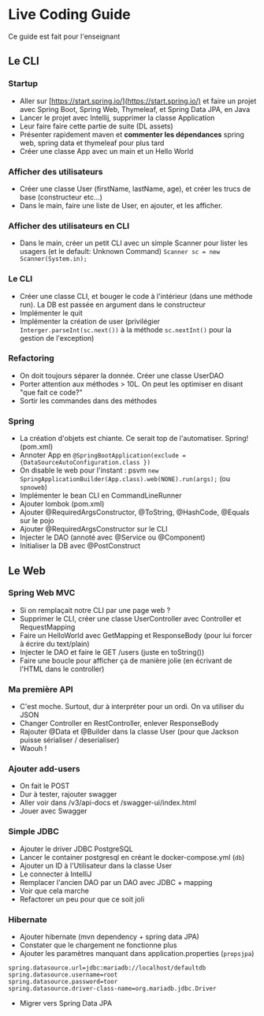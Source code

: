 # Live Coding Guide
Ce guide est fait pour l'enseignant

## Le CLI

### Startup

 * Aller sur [https://start.spring.io/](https://start.spring.io/) et faire un projet avec Spring Boot, Spring Web, Thymeleaf, et Spring Data JPA, en Java
 * Lancer le projet avec Intellij, supprimer la classe Application
 * Leur faire faire cette partie de suite (DL assets)
 * Présenter rapidement maven et **commenter les dépendances** spring web, spring data et thymeleaf pour plus tard
 * Créer une classe App avec un main et un Hello World
 
### Afficher des utilisateurs
 * Créer une classe User (firstName, lastName, age), et créer les trucs de base (constructeur etc...)
 * Dans le main, faire une liste de User, en ajouter, et les afficher.

### Afficher des utilisateurs en CLI
 * Dans le main, créer un petit CLI avec un simple Scanner pour lister les usagers (et le default: Unknown Command) `Scanner sc = new Scanner(System.in);`

### Le CLI
 * Créer une classe CLI, et bouger le code à l'intérieur (dans une méthode run). La DB est passée en argument dans le constructeur
 * Implémenter le quit
 * Implémenter la création de user (privilégier `Interger.parseInt(sc.next())` à la méthode `sc.nextInt()` pour la gestion de l'exception)
 
### Refactoring 
 * On doit toujours séparer la donnée. Créer une classe UserDAO
 * Porter attention aux méthodes > 10L. On peut les optimiser en disant "que fait ce code?"
 * Sortir les commandes dans des méthodes
 
### Spring
 * La création d'objets est chiante. Ce serait top de l'automatiser. Spring! (pom.xml)
 * Annoter App en `@SpringBootApplication(exclude = {DataSourceAutoConfiguration.class })`
 * On disable le web pour l'instant : psvm `new SpringApplicationBuilder(App.class).web(NONE).run(args);` (ou `spnoweb`)
 * Implémenter le bean CLI en CommandLineRunner
 * Ajouter lombok (pom.xml)
 * Ajouter @RequiredArgsConstructor, @ToString, @HashCode, @Equals sur le pojo
 * Ajouter @RequiredArgsConstructor sur le CLI
 * Injecter le DAO (annoté avec @Service ou @Component)
 * Initialiser la DB avec @PostConstruct
 
## Le Web

### Spring Web MVC
 * Si on remplaçait notre CLI par une page web ?
 * Supprimer le CLI, créer une classe UserController avec Controller et RequestMapping
 * Faire un HelloWorld avec GetMapping et ResponseBody (pour lui forcer à écrire du text/plain)
 * Injecter le DAO et faire le GET /users (juste en toString())
 * Faire une boucle pour afficher ça de manière jolie (en écrivant de l'HTML dans le controller)

### Ma première API
 * C'est moche. Surtout, dur à interpréter pour un ordi. On va utiliser du JSON
 * Changer Controller en RestController, enlever ResponseBody
 * Rajouter @Data et @Builder dans la classe User (pour que Jackson puisse sérialiser / deserialiser)
 * Waouh !

### Ajouter add-users
 * On fait le POST
 * Dur à tester, rajouter swagger
 * Aller voir dans /v3/api-docs et /swagger-ui/index.html
 * Jouer avec Swagger

### Simple JDBC
 * Ajouter le driver JDBC PostgreSQL
 * Lancer le container postgresql en créant le docker-compose.yml (`db`)
 * Ajouter un ID à l'Utilisateur dans la classe User
 * Le connecter à IntelliJ
 * Remplacer l'ancien DAO par un DAO avec JDBC + mapping
 * Voir que cela marche
 * Refactorer un peu pour que ce soit joli
 
### Hibernate 
 * Ajouter hibernate (mvn dependency + spring data JPA)
 * Constater que le chargement ne fonctionne plus
 * Ajouter les paramètres manquant dans application.properties (`propsjpa`) 
```
spring.datasource.url=jdbc:mariadb://localhost/defaultdb
spring.datasource.username=root
spring.datasource.password=toor
spring.datasource.driver-class-name=org.mariadb.jdbc.Driver
```
 * Migrer vers Spring Data JPA

